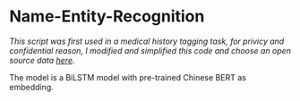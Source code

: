 # Name-Entity-Recognition

*This script was first used in a medical history tagging task, for privicy and confidential reason, I modified and simplified this code and choose an open source data [here](https://tianchi.aliyun.com/competition/entrance/531824/information).*

The model is a BiLSTM model with pre-trained Chinese BERT as embedding.
